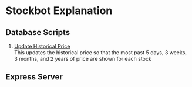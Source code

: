 # Stockbot Explanation #
## Database Scripts ##
1. [Update Historical Price]("./updateHistoricalPrice.js")\
This updates the historical price so that the most past 5 days, 3 weeks, 3 months, and 2 years of price are shown for each stock
## Express Server ##